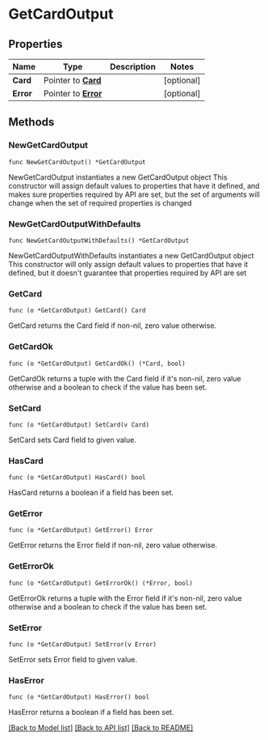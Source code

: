 # GetCardOutput

## Properties

Name | Type | Description | Notes
------------ | ------------- | ------------- | -------------
**Card** | Pointer to [**Card**](Card.md) |  | [optional] 
**Error** | Pointer to [**Error**](Error.md) |  | [optional] 

## Methods

### NewGetCardOutput

`func NewGetCardOutput() *GetCardOutput`

NewGetCardOutput instantiates a new GetCardOutput object
This constructor will assign default values to properties that have it defined,
and makes sure properties required by API are set, but the set of arguments
will change when the set of required properties is changed

### NewGetCardOutputWithDefaults

`func NewGetCardOutputWithDefaults() *GetCardOutput`

NewGetCardOutputWithDefaults instantiates a new GetCardOutput object
This constructor will only assign default values to properties that have it defined,
but it doesn't guarantee that properties required by API are set

### GetCard

`func (o *GetCardOutput) GetCard() Card`

GetCard returns the Card field if non-nil, zero value otherwise.

### GetCardOk

`func (o *GetCardOutput) GetCardOk() (*Card, bool)`

GetCardOk returns a tuple with the Card field if it's non-nil, zero value otherwise
and a boolean to check if the value has been set.

### SetCard

`func (o *GetCardOutput) SetCard(v Card)`

SetCard sets Card field to given value.

### HasCard

`func (o *GetCardOutput) HasCard() bool`

HasCard returns a boolean if a field has been set.

### GetError

`func (o *GetCardOutput) GetError() Error`

GetError returns the Error field if non-nil, zero value otherwise.

### GetErrorOk

`func (o *GetCardOutput) GetErrorOk() (*Error, bool)`

GetErrorOk returns a tuple with the Error field if it's non-nil, zero value otherwise
and a boolean to check if the value has been set.

### SetError

`func (o *GetCardOutput) SetError(v Error)`

SetError sets Error field to given value.

### HasError

`func (o *GetCardOutput) HasError() bool`

HasError returns a boolean if a field has been set.


[[Back to Model list]](../README.md#documentation-for-models) [[Back to API list]](../README.md#documentation-for-api-endpoints) [[Back to README]](../README.md)


